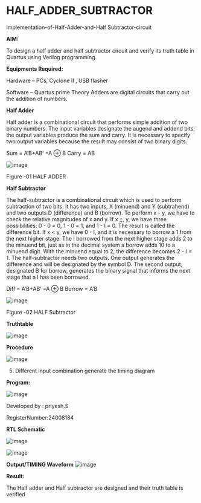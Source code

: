 # HALF_ADDER_SUBTRACTOR

Implementation-of-Half-Adder-and-Half Subtractor-circuit

**AIM:**

To design a half adder and half subtractor circuit and verify its truth table in Quartus using Verilog programming.

**Equipments Required:**

Hardware – PCs, Cyclone II , USB flasher 

Software – Quartus prime Theory Adders are digital circuits that carry out the addition of numbers.

**Half Adder**

Half adder is a combinational circuit that performs simple addition of two binary numbers. The input variables designate the augend and addend bits; the output variables produce the sum and carry. It is necessary to specify two output variables because the result may consist of two binary digits.

Sum = A’B+AB’ =A ⊕ B Carry = AB

![image](https://github.com/naavaneetha/HALF_ADDER_SUBTRACTOR/assets/154305477/bd4a0b2c-cdbc-4184-ab08-81578f121e1f)

Figure -01 HALF ADDER

**Half Subtractor**

The half-subtractor is a combinational circuit which is used to perform subtraction of two bits. It has two inputs, X (minuend) and Y (subtrahend) and two outputs D (difference) and B (borrow). To perform x - y, we have to check the relative magnitudes of x and y. If x ;;, y, we have three possibilities: 0 - 0 = 0, 1 - 0 = 1, and 1 - I = 0. The result is called the difference bit. If x < y, we have 0 - I, and it is necessary to borrow a 1 from the next higher stage. The I borrowed from the next higher stage adds 2 to the minuend bit, just as in the decimal system a borrow adds 10 to a minuend digit. With the minuend equal to 2, the difference becomes 2 - I = 1. The half-subtractor needs two outputs. One output generates the difference and will be designated by the symbol D. The second output, designated B for borrow, generates the binary signal that informs the next stage that a I has been borrowed. 

Diff = A’B+AB’ =A ⊕ B
Borrow = A’B

 ![image](https://github.com/naavaneetha/HALF_ADDER_SUBTRACTOR/assets/154305477/d76b099c-513f-4e7c-843a-e2fd028a531a)

Figure -02 HALF Subtractor

**Truthtable**


  ![image](https://github.com/user-attachments/assets/b95bb4e9-facc-4107-b06f-7502a6156f41)


**Procedure**

![image](https://github.com/user-attachments/assets/2940f1b2-9365-4fca-9065-e311e811e980)


5. Different input combination generate the timing diagram


**Program:** 



![image](https://github.com/user-attachments/assets/73927f42-80dd-47c1-b909-089df24e1679)

Developed by : priyesh.S 


RegisterNumber:24008184
 
**RTL Schematic**

![image](https://github.com/user-attachments/assets/9c103235-4383-4c63-bdbf-54bd36de1e97)


![image](https://github.com/user-attachments/assets/c17e4826-d248-4901-a3b9-6c01200e93b1)


**Output/TIMING Waveform**
![image](https://github.com/user-attachments/assets/3ab0cdb7-c9b9-485a-9fcb-dde2dfed79d4)


**Result:**

The Half adder and Half subtractor are designed and their truth table is verified
